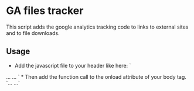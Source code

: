 GA files tracker
================

This script adds the google analytics tracking code to links to external sites and to file downloads.

Usage
-----

* Add the javascript file to your header like here:
`<html>
<head>
...
<script type="text/javascript" src="gafiles.js"></script>
...
</head>`
* Then add the function call to the onload attribute of your body tag.
`...
<body onload="trackgafiles()">
...`
